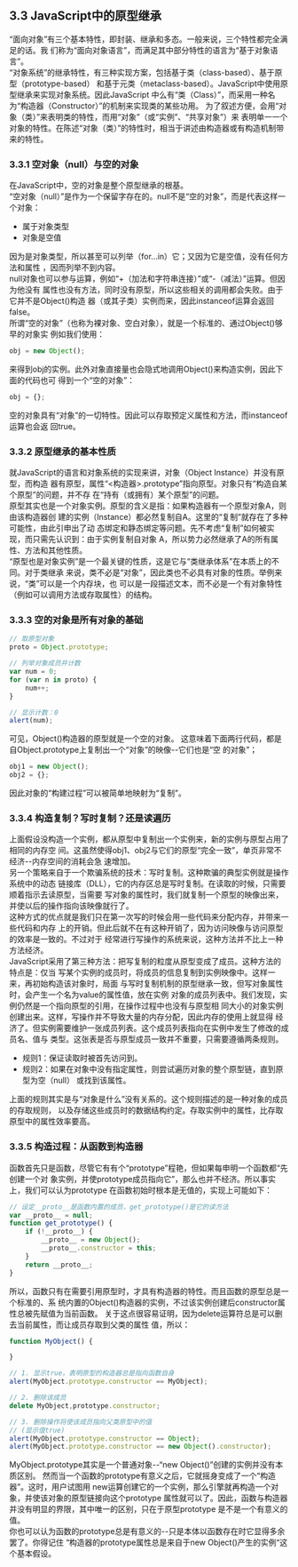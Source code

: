 ## 3.3 JavaScript中的原型继承
“面向对象”有三个基本特性，即封装、继承和多态。一般来说，三个特性都完全满足的话。我
们称为“面向对象语言”，而满足其中部分特性的语言为“基于对象语言”。  
“对象系统”的继承特性，有三种实现方案，包括基于类（class-based）、基于原型（prototype-based）
和基于元类（metaclass-based）。JavaScript中使用原型继承来实现对象系统。因此JavaScript
中么有“类（Class）”，而采用一种名为“构造器（Constructor）”的机制来实现类的某些功用。
为了叙述方便，会用“对象（类）”来表明类的特性，而用“对象”（或“实例”、“共享对象”）来
表明单一一个对象的特性。在陈述“对象（类）”的特性时，相当于讲述由构造器或有构造机制带
来的特性。

### 3.3.1 空对象（null）与空的对象
在JavaScript中，空的对象是整个原型继承的根基。  
“空对象（null）”是作为一个保留字存在的。null不是“空的对象”，而是代表这样一个对象：
* 属于对象类型
* 对象是空值  

因为是对象类型，所以甚至可以列举（for...in）它；又因为它是空值，没有任何方法和属性
，因而列举不到内容。  
null对象也可以参与运算，例如“+（加法和字符串连接）”或“-（减法）”运算。但因为他没有
属性也没有方法，同时没有原型，所以这些相关的调用都会失败。由于它并不是Object()构造
器（或其子类）实例而来，因此instanceof运算会返回false。  
所谓“空的对象”（也称为裸对象、空白对象），就是一个标准的、通过Object()够早的对象实
例如我们使用：
```js
obj = new Object();
```
来得到obj的实例。此外对象直接量也会隐式地调用Object()来构造实例，因此下面的代码也可
得到一个“空的对象”：
```js 
obj = {};
```
空的对象具有“对象”的一切特性。因此可以存取预定义属性和方法，而instanceof运算也会返
回true。

### 3.3.2 原型继承的基本性质
就JavaScript的语言和对象系统的实现来讲，对象（Object Instance）并没有原型，而构造
器有原型，属性“<构造器>.prototype”指向原型。对象只有“构造自某个原型”的问题，并不存
在“持有（或拥有）某个原型”的问题。  
原型其实也是一个对象实例。原型的含义是指：如果构造器有一个原型对象A，则由该构造器创
建的实例（Instance）都必然复制自A。这里的“复制”就存在了多种可能性，由此引申出了动
态绑定和静态绑定等问题。先不考虑“复制”如何被实现，而只需先认识到：由于实例复制自对象
A，所以势力必然继承了A的所有属性、方法和其他性质。  
“原型也是对象实例”是一个最关键的性质，这是它与“类继承体系”在本质上的不同。对于类继承
来说，类不必是“对象”，因此类也不必具有对象的性质。举例来说，“类”可以是一个内存块，也
可以是一段描述文本，而不必是一个有对象特性（例如可以调用方法或存取属性）的结构。

### 3.3.3 空的对象是所有对象的基础
```js 
// 取原型对象
proto = Object.prototype;

// 列举对象成员并计数
var num = 0;
for (var n in proto) {
    num++;
}

// 显示计数：0
alert(num);
```
可见，Object()构造器的原型就是一个空的对象。
这意味着下面两行代码，都是自Object.prototype上复制出一个“对象”的映像--它们也是“空
的对象”；
```js
obj1 = new Object();
obj2 = {};
```
因此对象的“构建过程”可以被简单地映射为“复制”。

### 3.3.4 构造复制？写时复制？还是读遍历
上面假设没构造一个实例，都从原型中复制出一个实例来，新的实例与原型占用了相同的内存空
间。这虽然使得obj1、obj2与它们的原型“完全一致”，单页非常不经济--内存空间的消耗会急
速增加。  
另一个策略来自于一个欺骗系统的技术：写时复制。这种欺骗的典型实例就是操作系统中的动态
链接库（DLL），它的内存区总是写时复制。在读取的时候，只需要顺着指示去读原型，当需要
写对象的属性时，我们就复制一个原型的映像出来，并使以后的操作指向该映像就行了。  
这种方式的优点就是我们只在第一次写的时候会用一些代码来分配内存，并带来一些代码和内存
上的开销。但此后就不在有这种开销了，因为访问映像与访问原型的效率是一致的。不过对于
经常进行写操作的系统来说，这种方法并不比上一种方法经济。  
JavaScript采用了第三种方法：把写复制的粒度从原型变成了成员。这种方法的特点是：仅当
写某个实例的成员时，将成员的信息复制到实例映像中。这样一来，再初始构造该对象时，局面
与写时复制机制的原型继承一致，但写对象属性时，会产生一个名为value的属性值，放在实例
对象的成员列表中。我们发现，实例仍然是一个指向原型的引用，在操作过程中也没有与原型相
同大小的对象实例创建出来。这样，写操作并不导致大量的内存分配，因此内存的使用上就显得
经济了。但实例需要维护一张成员列表。这个成员列表指向在实例中发生了修改的成员名、值与
类型。这张表是否与原型成员一致并不重要，只需要遵循两条规则。
* 规则1：保证读取时被首先访问到。
* 规则2：如果在对象中没有指定属性，则尝试遍历对象的整个原型链，直到原型为空（null）
或找到该属性。  

上面的规则其实是与“对象是什么”没有关系的。这个规则描述的是一种对象的成员的存取规则，
以及存储这些成员时的数据结构约定。存取实例中的属性，比存取原型中的属性效率要高。

### 3.3.5 构造过程：从函数到构造器
函数首先只是函数，尽管它有有个“prototype”程艳，但如果每申明一个函数都“先创建一个对
象实例，并使prototype成员指向它”，那么也并不经济。所以事实上，我们可以认为prototype
在函数初始时根本是无值的，实现上可能如下：
```js
// 设定__proto__是函数内置的成员，get_prototype()是它的读方法
var __proto__ = null;
function get_prototype() {
    if (!__proto__) {
        __proto__ = new Object();
        __proto__.constructor = this;
    }
    return __proto__;
}
```
所以，函数只有在需要引用原型时，才具有构造器的特性。而且函数的原型总是一个标准的、系
统内置的Object()构造器的实例，不过该实例创建后constructor属性总被先赋值为当前函数。
关于这点很容易证明，因为delete运算符总是可以删去当前属性，而让成员存取到父类的属性
值，所以：
```js
function MyObject() {

}

// 1. 显示true，表明原型的构造器总是指向函数自身
alert(MyObject.prototype.constructor == MyObject);

// 2. 删除该成员
delete MyObject,prototype.constructor;

// 3. 删除操作将使该成员指向父类原型中的值
// (显示值true)
alert(MyObject.prototype.constructor == Object);
alert(MyObject.prototype.constructor == new Object().constructor);
```
MyObject.prototype其实是一个普通对象--“new Object()”创建的实例并没有本质区别。
然而当一个函数的prototype有意义之后，它就摇身变成了一个“构造器”。这时，用户试图用
new运算创建它的一个实例，那么引擎就再构造一个对象，并使该对象的原型链接向这个prototype
属性就可以了。因此，函数与构造器并没有明显的界限，其中唯一的区别，只在于原型prototype
是不是一个有意义的值。  
你也可以认为函数的prototype总是有意义的--只是本体以函数存在时它显得多余罢了。你得记住
“构造器的prototype属性总是来自于new Object()产生的实例“这个基本假设。